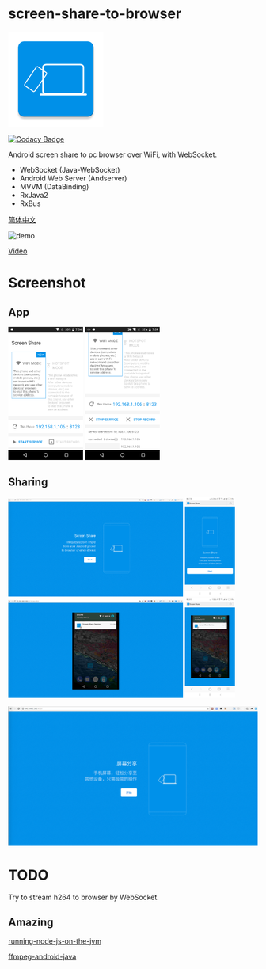 # screen-share-to-browser

![logo](/img/ic_launcher.png)

[![Codacy Badge](https://api.codacy.com/project/badge/Grade/82397e0863a04f488a1442162fd79b2d)](https://www.codacy.com/app/OddCN/screen-share-to-browser?utm_source=github.com&amp;utm_medium=referral&amp;utm_content=OddCN/screen-share-to-browser&amp;utm_campaign=Badge_Grade)

Android screen share to pc browser over WiFi, with WebSocket.

- WebSocket (Java-WebSocket)
- Android Web Server (Andserver)
- MVVM (DataBinding)
- RxJava2
- RxBus

[简体中文](/README-chs.md)

![demo](ezgif.com-video-to-gif.gif)

[Video](https://gfycat.com/ClearcutThoughtfulBluebreastedkookaburra)

# Screenshot

## App

<div>
    <img src="/img/app_1.png" width="30%" alt="app1"/>
    <img src="/img/app_2.png" width="30%" alt="app2"/>
</div>

## Sharing

<div>
    <img src="/img/pc_1.png" width="70%"/>
    <img src="/img/phone_1.png" width="20%"/>
</div>

<div>
    <img src="/img/pc_2.png" width="70%"/>
    <img src="/img/phone_2.png" width="20%"/>
</div>

![pc_screen](/img/pc_screen.gif)

# TODO

Try to stream h264 to browser by WebSocket.

## Amazing

[running-node-js-on-the-jvm](https://eclipsesource.com/blogs/2016/07/20/running-node-js-on-the-jvm/)

[ffmpeg-android-java](https://github.com/WritingMinds/ffmpeg-android-java)
